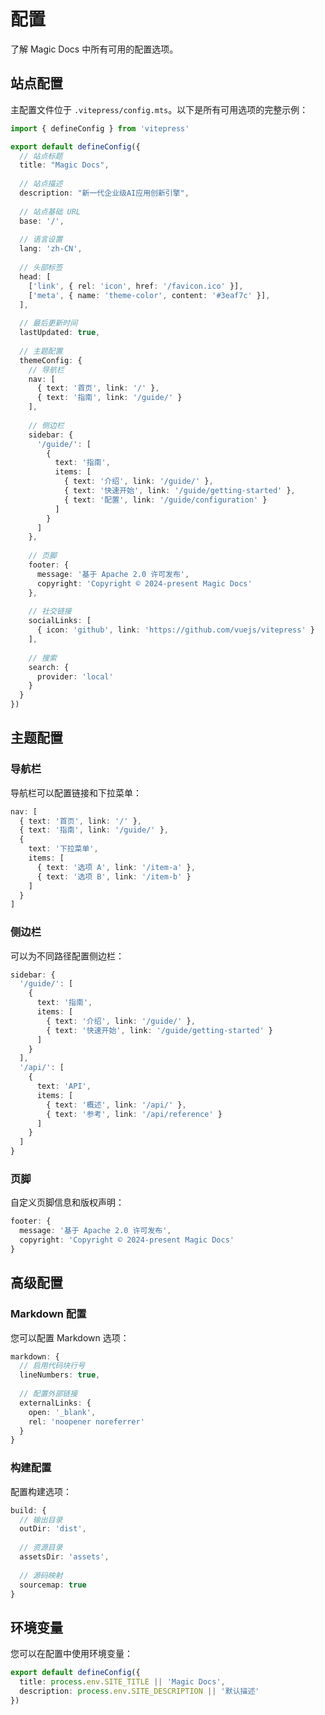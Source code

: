 # 配置

了解 Magic Docs 中所有可用的配置选项。

## 站点配置

主配置文件位于 `.vitepress/config.mts`。以下是所有可用选项的完整示例：

```typescript
import { defineConfig } from 'vitepress'

export default defineConfig({
  // 站点标题
  title: "Magic Docs",
  
  // 站点描述
  description: "新一代企业级AI应用创新引擎",
  
  // 站点基础 URL
  base: '/',
  
  // 语言设置
  lang: 'zh-CN',
  
  // 头部标签
  head: [
    ['link', { rel: 'icon', href: '/favicon.ico' }],
    ['meta', { name: 'theme-color', content: '#3eaf7c' }],
  ],
  
  // 最后更新时间
  lastUpdated: true,
  
  // 主题配置
  themeConfig: {
    // 导航栏
    nav: [
      { text: '首页', link: '/' },
      { text: '指南', link: '/guide/' }
    ],
    
    // 侧边栏
    sidebar: {
      '/guide/': [
        {
          text: '指南',
          items: [
            { text: '介绍', link: '/guide/' },
            { text: '快速开始', link: '/guide/getting-started' },
            { text: '配置', link: '/guide/configuration' }
          ]
        }
      ]
    },
    
    // 页脚
    footer: {
      message: '基于 Apache 2.0 许可发布',
      copyright: 'Copyright © 2024-present Magic Docs'
    },
    
    // 社交链接
    socialLinks: [
      { icon: 'github', link: 'https://github.com/vuejs/vitepress' }
    ],
    
    // 搜索
    search: {
      provider: 'local'
    }
  }
})
```

## 主题配置

### 导航栏

导航栏可以配置链接和下拉菜单：

```typescript
nav: [
  { text: '首页', link: '/' },
  { text: '指南', link: '/guide/' },
  {
    text: '下拉菜单',
    items: [
      { text: '选项 A', link: '/item-a' },
      { text: '选项 B', link: '/item-b' }
    ]
  }
]
```

### 侧边栏

可以为不同路径配置侧边栏：

```typescript
sidebar: {
  '/guide/': [
    {
      text: '指南',
      items: [
        { text: '介绍', link: '/guide/' },
        { text: '快速开始', link: '/guide/getting-started' }
      ]
    }
  ],
  '/api/': [
    {
      text: 'API',
      items: [
        { text: '概述', link: '/api/' },
        { text: '参考', link: '/api/reference' }
      ]
    }
  ]
}
```

### 页脚

自定义页脚信息和版权声明：

```typescript
footer: {
  message: '基于 Apache 2.0 许可发布',
  copyright: 'Copyright © 2024-present Magic Docs'
}
```

## 高级配置

### Markdown 配置

您可以配置 Markdown 选项：

```typescript
markdown: {
  // 启用代码块行号
  lineNumbers: true,
  
  // 配置外部链接
  externalLinks: {
    open: '_blank',
    rel: 'noopener noreferrer'
  }
}
```

### 构建配置

配置构建选项：

```typescript
build: {
  // 输出目录
  outDir: 'dist',
  
  // 资源目录
  assetsDir: 'assets',
  
  // 源码映射
  sourcemap: true
}
```

## 环境变量

您可以在配置中使用环境变量：

```typescript
export default defineConfig({
  title: process.env.SITE_TITLE || 'Magic Docs',
  description: process.env.SITE_DESCRIPTION || '默认描述'
})
``` 